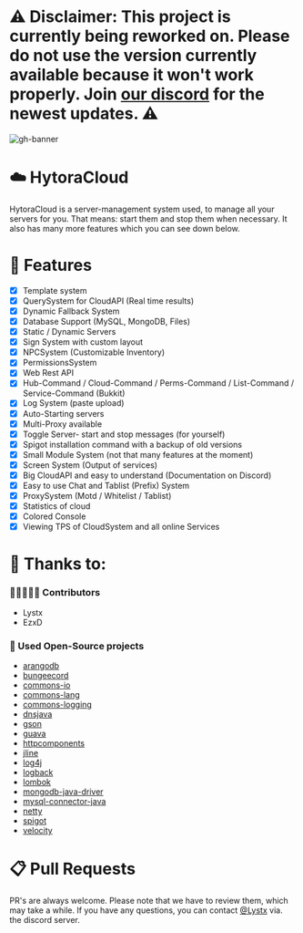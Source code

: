 # ⚠️ Disclaimer: This project is currently being reworked on. Please do not use the version currently available because it won't work properly. Join [our discord](https://discord.gg/q4qf3Dx8Pk) for the newest updates. ⚠️
![gh-banner](https://user-images.githubusercontent.com/53837207/125361395-88250500-e36d-11eb-9a80-8381b4b98992.png)
# ☁️ HytoraCloud
HytoraCloud is a server-management system used, to manage all your servers for you. That means: start them and stop them when necessary. It also has many more features which you can see down below.
# 📑 Features
- [X] Template system
- [X] QuerySystem for CloudAPI (Real time results)
- [X] Dynamic Fallback System
- [X] Database Support (MySQL, MongoDB, Files)
- [X] Static / Dynamic Servers
- [X] Sign System with custom layout
- [X] NPCSystem (Customizable Inventory)
- [X] PermissionsSystem
- [X] Web Rest API
- [X] Hub-Command / Cloud-Command / Perms-Command / List-Command / Service-Command (Bukkit)
- [X] Log System (paste upload)
- [X] Auto-Starting servers
- [X] Multi-Proxy available
- [X] Toggle Server- start and stop messages (for yourself)
- [X] Spigot installation command with a backup of old versions
- [X] Small Module System (not that many features at the moment)
- [X] Screen System (Output of services)
- [X] Big CloudAPI and easy to understand (Documentation on Discord)
- [X] Easy to use Chat and Tablist (Prefix) System
- [X] ProxySystem (Motd / Whitelist / Tablist)
- [X] Statistics of cloud
- [X] Colored Console
- [X] Viewing TPS of CloudSystem and all online Services
# 🙏 Thanks to:
### 🧑🏻‍🤝‍🧑🏻 Contributors
* Lystx
* EzxD
### 🚧 Used Open-Source projects
* [arangodb](https://github.com/arangodb/arangodb)
* [bungeecord](https://github.com/SpigotMC/BungeeCord)
* [commons-io](https://github.com/apache/commons-io)
* [commons-lang](https://github.com/apache/commons-lang)
* [commons-logging](https://github.com/apache/commons-logging)
* [dnsjava](https://github.com/dnsjava/dnsjava)
* [gson](https://github.com/google/gson)
* [guava](https://github.com/google/guava)
* [httpcomponents](https://github.com/apache/httpcomponents-core)
* [jline](https://github.com/jline/jline3)
* [log4j](https://github.com/apache/log4j)
* [logback](https://github.com/qos-ch/logback)
* [lombok](https://github.com/projectlombok/lombok)
* [mongodb-java-driver](https://github.com/mongodb/mongo-java-driver)
* [mysql-connector-java](https://github.com/osheroff/mysql-binlog-connector-java)
* [netty](https://github.com/netty/netty)
* [spigot](https://hub.spigotmc.org/stash/projects/spigot)
* [velocity](https://github.com/VelocityPowered/Velocity)
# 📋 Pull Requests
PR's are always welcome. Please note that we have to review them, which may take a while. If you have any questions, you can contact [@Lystx](https://github.com/Lystx) via. the discord server.
